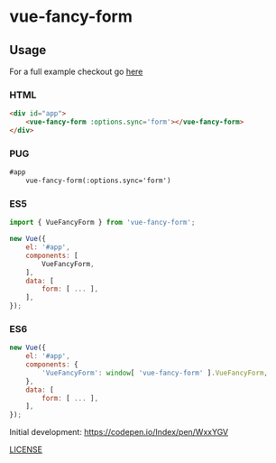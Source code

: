 # vue-fancy-form


## Usage
For a full example checkout go [here](./example/index.html)

### HTML
```html
<div id="app">
    <vue-fancy-form :options.sync='form'></vue-fancy-form>
</div>
```

### PUG
```html
#app
    vue-fancy-form(:options.sync='form')
```

### ES5
```javascript
import { VueFancyForm } from 'vue-fancy-form';

new Vue({
    el: '#app',
    components: [
        VueFancyForm,
    ],
    data: [
        form: [ ... ],
    ],
});
```

### ES6
```javascript
new Vue({
    el: '#app',
    components: {
        'VueFancyForm': window[ 'vue-fancy-form' ].VueFancyForm,
    },
    data: [
        form: [ ... ],
    ],
});
```


Initial development: https://codepen.io/Index/pen/WxxYGV

[LICENSE](./LICENSE)
